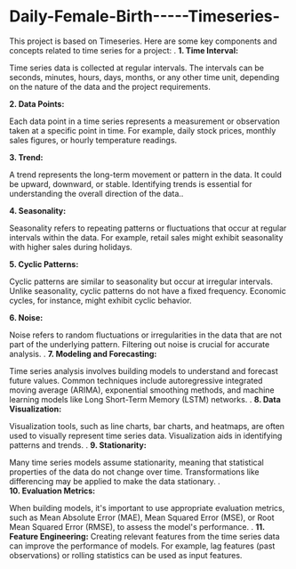 # Daily-Female-Birth-----Timeseries-
This project is based on Timeseries.
Here are some key components and concepts related to time series for a project:
.
**1. Time Interval:**

Time series data is collected at regular intervals. The intervals can be seconds, minutes, hours, days, months, or any other time unit, depending on the nature of the data and the project requirements.

**2. Data Points:**

Each data point in a time series represents a measurement or observation taken at a specific point in time. For example, daily stock prices, monthly sales figures, or hourly temperature readings.

**3. Trend:**

A trend represents the long-term movement or pattern in the data. It could be upward, downward, or stable. Identifying trends is essential for understanding the overall direction of the data..

**4. Seasonality:**

Seasonality refers to repeating patterns or fluctuations that occur at regular intervals within the data. For example, retail sales might exhibit seasonality with higher sales during holidays.

**5. Cyclic Patterns:**

Cyclic patterns are similar to seasonality but occur at irregular intervals. Unlike seasonality, cyclic patterns do not have a fixed frequency. Economic cycles, for instance, might exhibit cyclic behavior.

**6. Noise:**

Noise refers to random fluctuations or irregularities in the data that are not part of the underlying pattern. Filtering out noise is crucial for accurate analysis.
.
**7. Modeling and Forecasting:**

Time series analysis involves building models to understand and forecast future values. Common techniques include autoregressive integrated moving average (ARIMA), exponential smoothing methods, and machine learning models like Long Short-Term Memory (LSTM) networks.
.
**8. Data Visualization:**

Visualization tools, such as line charts, bar charts, and heatmaps, are often used to visually represent time series data. Visualization aids in identifying patterns and trends.
.
**9. Stationarity:**

Many time series models assume stationarity, meaning that statistical properties of the data do not change over time. Transformations like differencing may be applied to make the data stationary.
.  
**10. Evaluation Metrics:**

When building models, it's important to use appropriate evaluation metrics, such as Mean Absolute Error (MAE), Mean Squared Error (MSE), or Root Mean Squared Error (RMSE), to assess the model's performance.
.
**11. Feature Engineering:**
Creating relevant features from the time series data can improve the performance of models. For example, lag features (past observations) or rolling statistics can be used as input features.
